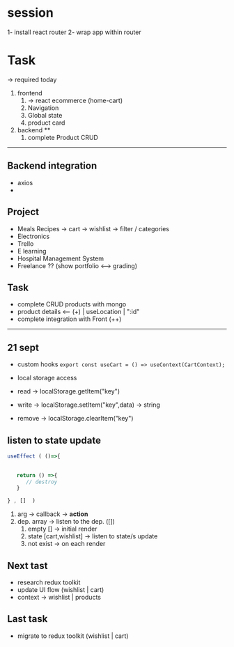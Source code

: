 # session
1- install react router
2- wrap app within router


# Task
-> required today
1. frontend 
   1. -> react ecommerce (home-cart)
   2. Navigation
   3. Global state
   4. product card
2. backend **
   1. complete Product CRUD
<!--   
Bonus:
  1. frontend -> add wishlist page
  2. backend -> create cart modal ===> like the product modal
 -->



---

## Backend integration 
- axios
- 
## Project
- Meals Recipes  -> cart -> wishlist -> filter / categories
- Electronics
- Trello 
- E learning
- Hospital Management System
- Freelance ?? (show portfolio <--> grading)

## Task
- complete CRUD products with mongo
- product details <-- (+) | useLocation | ":id"
- complete integration with Front (++)


----

## 21 sept
- custom hooks `export const useCart = () => useContext(CartContext);`

- local storage access
- read -> localStorage.getItem("key")
- write -> localStorage.setItem("key",data) -> string
- remove -> localStorage.clearItem("key")

## listen to state update

```jsx
useEffect ( ()=>{

   
   return () =>{
      // destroy
   }

} , []  )
```
1. arg -> callback -> **action**
2. dep. array -> listen to the dep. ([])
   1. empty [] -> initial render 
   2. state [cart,wishlist] -> listen to state/s update
   3. not exist -> on each render


## Next tast
- research redux toolkit
- update UI flow (wishlist | cart)
- context -> wishlist | products


## Last task
- migrate to redux toolkit (wishlist | cart)
